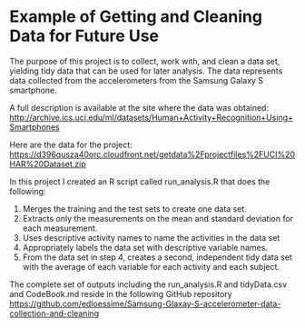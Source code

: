 # Example of Getting and Cleaning Data for Future Use

The purpose of this project is to collect, work with, and clean a data set, yielding tidy data that can be used for later analysis. The data represents data collected from the accelerometers from the Samsung Galaxy S smartphone. 

A full description is available at the site where the data was obtained:
http://archive.ics.uci.edu/ml/datasets/Human+Activity+Recognition+Using+Smartphones 

Here are the data for the project:
https://d396qusza40orc.cloudfront.net/getdata%2Fprojectfiles%2FUCI%20HAR%20Dataset.zip 

In this project I created an R script called run_analysis.R that does the following:
1.	Merges the training and the test sets to create one data set.
2.	Extracts only the measurements on the mean and standard deviation for each measurement.
3.	Uses descriptive activity names to name the activities in the data set
4.	Appropriately labels the data set with descriptive variable names.
5.	From the data set in step 4, creates a second, independent tidy data set with the average of each variable for each activity and each subject.

The complete set of outputs including the run_analysis.R and tidyData.csv and CodeBook.md reside in the following GitHub repository https://github.com/edloessime/Samsung-Glaxay-S-accelerometer-data-collection-and-cleaning

